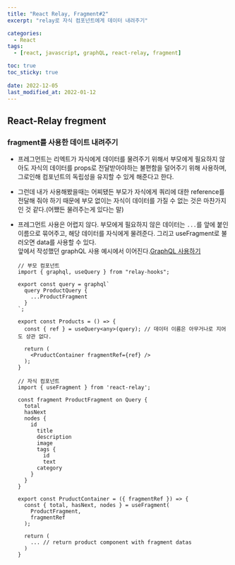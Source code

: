 ```yaml
---
title: "React Relay, Fragment#2"
excerpt: "relay로 자식 컴포넌트에게 데이터 내려주기"

categories:
  - React
tags:
  - [react, javascript, graphQL, react-relay, fragment]

toc: true
toc_sticky: true
 
date: 2022-12-05
last_modified_at: 2022-01-12
---
```



## React-Relay fregment

### fragment를 사용한 데이트 내려주기
- 프레그먼트는 리엑트가 자식에게 데이터를 물려주기 위해서 부모에게 필요하지 않아도 자식의 데이터를 props로 전달받아야하는 불편함을 덜어주기 위해 사용하며, 그로인해 컴포넌트의 독립성을 유지할 수 있게 해준다고 한다.
- 그런데 내가 사용해봤을때는 어찌됐든 부모가 자식에게 쿼리에 대한 reference를 전달해 줘야 하기 때문에 부모 없이는 자식이 데이터를 가질 수 없는 것은 마찬가지인 것 같다.(어쨌든 물려주는게 있다는 말)
- 프레그먼트 사용은 어렵지 않다. 부모에게 필요하지 않은 데이터는 `...`를 앞에 붙인 이름으로 묶어주고, 해당 데이터를 자식에게 물려준다. 그리고 useFragment로 불러오면 data를 사용할 수 있다.</br>
  앞에서 작성했던 graphQL 사용 예시에서 이어진다.[GraphQL 사용하기](https://sunmerrr.github.io/react/graphQL-relay-1/)
  ```tsx
  // 부모 컴포넌트
  import { graphql, useQuery } from "relay-hooks";

  export const query = graphql`
    query ProductQuery {
      ...ProductFragment
    }
  `;

  export const Products = () => {
    const { ref } = useQuery<any>(query); // 데이터 이름은 아무거나로 지어도 상관 없다.

    return (
      <PruductContainer fragmentRef={ref} />
    );
  }
  ```

  ```tsx
  // 자식 컴포넌트
  import { useFragment } from 'react-relay';

  const fragment ProductFragment on Query {
    total
    hasNext
    nodes {
      id
        title
        description
        image
        tags {
          id
          text
        category
      }
    }
  }

  export const PruductContainer = ({ fragmentRef }) => {
    const { total, hasNext, nodes } = useFragment(
      ProductFragment,
      fragmentRef
    );

    return (
      ... // return product component with fragment datas
    )
  }
  ```
